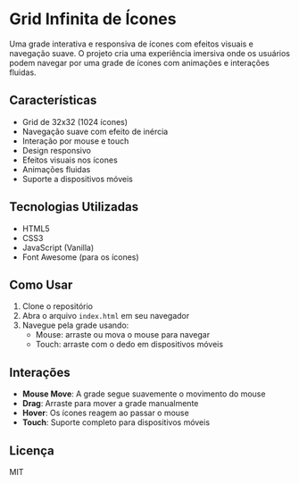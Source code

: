 # Grid Infinita de Ícones

Uma grade interativa e responsiva de ícones com efeitos visuais e navegação suave. O projeto cria uma experiência imersiva onde os usuários podem navegar por uma grade de ícones com animações e interações fluidas.

## Características

- Grid de 32x32 (1024 ícones)
- Navegação suave com efeito de inércia
- Interação por mouse e touch
- Design responsivo
- Efeitos visuais nos ícones
- Animações fluidas
- Suporte a dispositivos móveis

## Tecnologias Utilizadas

- HTML5
- CSS3
- JavaScript (Vanilla)
- Font Awesome (para os ícones)

## Como Usar

1. Clone o repositório
2. Abra o arquivo `index.html` em seu navegador
3. Navegue pela grade usando:
   - Mouse: arraste ou mova o mouse para navegar
   - Touch: arraste com o dedo em dispositivos móveis

## Interações

- **Mouse Move**: A grade segue suavemente o movimento do mouse
- **Drag**: Arraste para mover a grade manualmente
- **Hover**: Os ícones reagem ao passar o mouse
- **Touch**: Suporte completo para dispositivos móveis

## Licença

MIT 